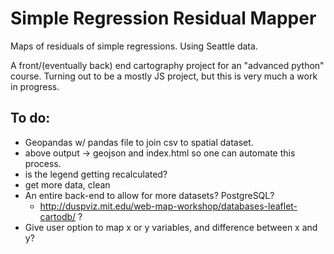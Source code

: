 # Simple Regression Residual Mapper
Maps of residuals of simple regressions. Using Seattle data.


A front/(eventually back) end cartography project for an "advanced python" course. 
Turning out to be a mostly JS project, but this is very much a work in progress.

## To do:

- Geopandas w/ pandas file to join csv to spatial dataset.
- above output -> geojson and index.html so one can automate this process. 
- is the legend getting recalculated?
- get more data, clean
- An entire back-end to allow for more datasets? PostgreSQL?
	- http://duspviz.mit.edu/web-map-workshop/databases-leaflet-cartodb/ ?
- Give user option to map x or y variables, and difference between x and y?
